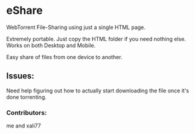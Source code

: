 # eShare
WebTorrent File-Sharing using just a single HTML page.

Extremely portable. Just copy the HTML folder if you need nothing else. Works on both Desktop and Mobile.

Easy share of files from one device to another.

## Issues:
Need help figuring out how to actually start downloading the file once it's done torrenting.

### Contributors:
me and xali77
